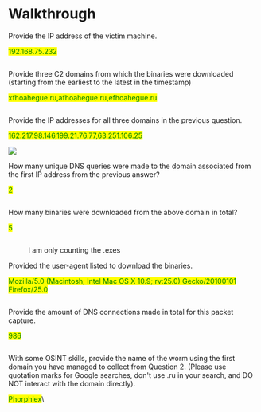 # Walkthrough

Provide the IP address of the victim machine.

<mark style="color:green;">192.168.75.232</mark>

<figure><img src="https://camo.githubusercontent.com/c75a50787b56985f8b9de27b7620c8345ae2cdfe09fb0e3df194b857d2f55cc3/68747470733a2f2f692e696d6775722e636f6d2f515750653363462e706e67" alt=""><figcaption></figcaption></figure>

Provide three C2 domains from which the binaries were downloaded (starting from the earliest to the latest in the timestamp)&#x20;

&#x20;<mark style="color:green;">xfhoahegue.ru,afhoahegue.ru,efhoahegue.ru</mark>

<figure><img src="https://camo.githubusercontent.com/2db29fe3e5f5874c54d9e1532574e9201edff35f3b63f9ce6d099723ed7bdb3d/68747470733a2f2f692e696d6775722e636f6d2f617446616e45592e706e67" alt=""><figcaption></figcaption></figure>

Provide the IP addresses for all three domains in the previous question.

<mark style="color:green;">162.217.98.146,199.21.76.77,63.251.106.25</mark>

[![](https://camo.githubusercontent.com/e477f704ec7fad676eb9c12d86979dbdf816f7664ca073b8926b847684ad1824/68747470733a2f2f692e696d6775722e636f6d2f39504a66334d592e706e67)](https://camo.githubusercontent.com/e477f704ec7fad676eb9c12d86979dbdf816f7664ca073b8926b847684ad1824/68747470733a2f2f692e696d6775722e636f6d2f39504a66334d592e706e67)

How many unique DNS queries were made to the domain associated from the first IP address from the previous answer?&#x20;

&#x20;<mark style="color:green;">2</mark>

<figure><img src="https://camo.githubusercontent.com/65a8208e02a7c74a7533fb6ee4f14ca23baf4cc504291a6b261629e4f43bf6e3/68747470733a2f2f692e696d6775722e636f6d2f304d49447639742e706e67" alt=""><figcaption></figcaption></figure>

How many binaries were downloaded from the above domain in total?&#x20;

<mark style="color:green;">5</mark>

<figure><img src="https://camo.githubusercontent.com/f4761889ef3adc59b37119a89b8aff0d3224ab6ec74d5d3ad51aa7341b45f4ba/68747470733a2f2f692e696d6775722e636f6d2f6e3569734857692e706e67" alt=""><figcaption><p>I am only counting the .exes</p></figcaption></figure>



Provided the user-agent listed to download the binaries.&#x20;

&#x20;<mark style="color:green;">Mozilla/5.0 (Macintosh; Intel Mac OS X 10.9; rv:25.0) Gecko/20100101 Firefox/25.0</mark>

<figure><img src="https://camo.githubusercontent.com/222435ee7a7f04756f39e8297b15580411540ec84cc7d225d966f5c2a8c74cf9/68747470733a2f2f692e696d6775722e636f6d2f71575069365a632e706e67" alt=""><figcaption></figcaption></figure>



Provide the amount of DNS connections made in total for this packet capture.

<mark style="color:green;">986</mark>



<figure><img src="https://camo.githubusercontent.com/b32521e6fa9ec81b9fb0d262ee59c5e0d1d6471dd04047620481bd9b281b06ae/68747470733a2f2f692e696d6775722e636f6d2f4f5350776e536d2e706e67" alt=""><figcaption></figcaption></figure>

With some OSINT skills, provide the name of the worm using the first domain you have managed to collect from Question 2. (Please use quotation marks for Google searches, don't use .ru in your search, and DO NOT interact with the domain directly).

&#x20;<mark style="color:green;">Phorphiex</mark>\


<figure><img src="https://camo.githubusercontent.com/e8008c0cbe06eb71ed820e4c18a652461310ff5dffbd0641d12cd5cf82bc4f07/68747470733a2f2f692e696d6775722e636f6d2f775274477439582e706e67" alt=""><figcaption></figcaption></figure>
